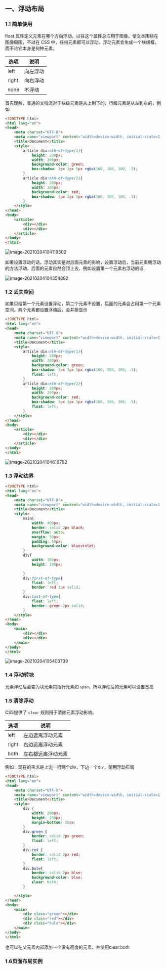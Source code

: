 ## 一、浮动布局

### 1.1 简单使用

float 属性定义元素在哪个方向浮动。以往这个属性总应用于图像，使文本围绕在图像周围，不过在 CSS 中，任何元素都可以浮动。浮动元素会生成一个块级框，而不论它本身是何种元素。

| 选项  | 说明     |
| ----- | -------- |
| left  | 向左浮动 |
| right | 向右浮动 |
| none  | 不浮动   |

首先理解，普通的文档流对于块级元素是从上到下的，行级元素是从左到右的，例如

```html
<!DOCTYPE html>
<html lang="en">
<head>
    <meta charset="UTF-8">
    <meta name="viewport" content="width=device-width, initial-scale=1.0">
    <title>Document</title>
    <style>
        article div:nth-of-type(1){
            height: 200px;
            width: 200px;
            background-color: green;
            box-shadow: 3px 3px 5px rgba(100, 100, 100, .5);
        }
        article div:nth-of-type(2){
            height: 200px;
            width: 200px;
            background-color: red;
            box-shadow: 3px 3px 5px rgba(100, 100, 100, .5);
        }
    </style>
</head>
<body>
    <article>
        <div></div>
        <div></div>
    </article>
</body>
</html>
```

![image-20210204104119502](http://cdn.noteblogs.cn/image-20210204104119502.png)

如果设置浮动的话，浮动其实是对后面元素的影响，设置浮动后，当前元素朝浮动的方法浮动，后面的元素自然会顶上去，例如设置第一个元素右浮动的话

![image-20210204104354892](http://cdn.noteblogs.cn/image-20210204104354892.png)

### 1.2 丢失空间

如果只给第一个元素设置浮动，第二个元素不设置，后面的元素会占用第一个元素空间。两个元素都设置浮动后，会并排显示

```html
<!DOCTYPE html>
<html lang="en">
<head>
    <meta charset="UTF-8">
    <meta name="viewport" content="width=device-width, initial-scale=1.0">
    <title>Document</title>
    <style>
        article div:nth-of-type(1){
            height: 200px;
            width: 200px;
            background-color: green;
            box-shadow: 3px 3px 5px rgba(100, 100, 100, .5);
            float: left;
        }
        article div:nth-of-type(2){
            height: 200px;
            width: 200px;
            background-color: red;
            box-shadow: 3px 3px 5px rgba(100, 100, 100, .5);
            float: left;
        }
    </style>
</head>
<body>
    <article>
        <div></div>
        <div></div>
    </article>
</body>
</html>
```

![image-20210204104616792](http://cdn.noteblogs.cn/image-20210204104616792.png)

### 1.3 浮动边界

```html
<!DOCTYPE html>
<html lang="en">
<head>
    <meta charset="UTF-8">
    <meta name="viewport" content="width=device-width, initial-scale=1.0">
    <title>Document</title>
    <style>
        main{
            width: 400px;
            border: solid 2px black;
            overflow: auto;
            margin: 50px;
            padding: 50px;
            background-color: blueviolet;
        }
        div{
            width: 100px;
            height: 100px;
           
        }
        div:first-of-type{
            float: left;
            border: red 2px solid;
        }
        div:last-of-type{
            float: left;
            border: green 2px solid;
        }
    </style>
</head>
<body>
    <main>
        <div></div>
        <div></div>
    </main>
</body>
</html>
```

![image-20210204105403739](http://cdn.noteblogs.cn/image-20210204105403739.png)

### 1.4 浮动转块

元素浮动后会变为块元素包括行元素如 `span`，所以浮动后的元素可以设置宽高

### 1.5 清除浮动

CSS提供了 `clear` 规则用于清除元素浮动影响。

| 选项  | 说明               |
| ----- | ------------------ |
| left  | 左边远离浮动元素   |
| right | 右边远离浮动元素   |
| both  | 左右都远离浮动元素 |

 例如：现在的需求是上边一行两个div，下边一个div，使用浮动布局

```html
<!DOCTYPE html>
<html lang="en">
<head>
    <meta charset="UTF-8">
    <meta name="viewport" content="width=device-width, initial-scale=1.0">
    <title>Document</title>
    <style>
        div {
            width: 200px;
            height: 200px;
            margin-bottom: 20px;
        }
        div.green {
            border: solid 2px green;
            float: left;
        }
        div.red {
            border: solid 2px red;
            float: left;
        }
        div.bule{
            border: solid 2px blue;
            background-color: blue;
            clear: both;
        }

    </style>
</head>
<body>
    <main>
        <div class="green"></div>
        <div class="red"></div>
        <div class="bule"></div>
    </main>
</body>
</html>
```

也可以在父元素内部添加一个没有高度的元素，并使用clear:both

### 1.6页面布局实例

